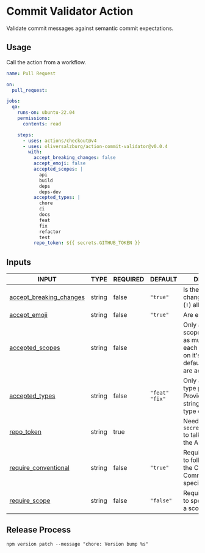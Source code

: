 # Commit Validator Action

Validate commit messages against semantic commit expectations.

## Usage

Call the action from a workflow.

```yml
name: Pull Request

on:
  pull_request:

jobs:
  qa:
    runs-on: ubuntu-22.04
    permissions:
      contents: read

    steps:
      - uses: actions/checkout@v4
      - uses: oliversalzburg/action-commit-validator@v0.0.4
        with:
          accept_breaking_changes: false
          accept_emoji: false
          accepted_scopes: |
            api
            build
            deps
            deps-dev
          accepted_types: |
            chore
            ci
            docs
            feat
            fix
            refactor
            test
          repo_token: ${{ secrets.GITHUB_TOKEN }}
```

## Inputs

<!-- AUTO-DOC-INPUT:START - Do not remove or modify this section -->

| INPUT                                                                                                 | TYPE   | REQUIRED | DEFAULT                 | DESCRIPTION                                                                                                                          |
| ----------------------------------------------------------------------------------------------------- | ------ | -------- | ----------------------- | ------------------------------------------------------------------------------------------------------------------------------------ |
| <a name="input_accept_breaking_changes"></a>[accept_breaking_changes](#input_accept_breaking_changes) | string | false    | `"true"`                | Is the breaking change indicator <br>(`!`) allowed?                                                                                  |
| <a name="input_accept_emoji"></a>[accept_emoji](#input_accept_emoji)                                  | string | false    | `"true"`                | Are emoji allowed?                                                                                                                   |
| <a name="input_accepted_scopes"></a>[accepted_scopes](#input_accepted_scopes)                         | string | false    |                         | Only accept these scopes. Provide <br>as multi-line string, each type <br>on it's own line. By <br>default, all scopes are accepted. |
| <a name="input_accepted_types"></a>[accepted_types](#input_accepted_types)                            | string | false    | `"feat"`<br>`"fix"`<br> | Only accept these type prefixes. <br>Provide as multi-line string, each <br>type on it's own line.                                   |
| <a name="input_repo_token"></a>[repo_token](#input_repo_token)                                        | string | true     |                         | Needs `secrets.GITHUB_TOKEN` to talk to <br>the API.                                                                                 |
| <a name="input_require_conventional"></a>[require_conventional](#input_require_conventional)          | string | false    | `"true"`                | Require all commits to follow <br>the Conventional Commits specification                                                             |
| <a name="input_require_scope"></a>[require_scope](#input_require_scope)                               | string | false    | `"false"`               | Require all commits to specify <br>a scope.                                                                                          |

<!-- AUTO-DOC-INPUT:END -->

## Release Process

```shell
npm version patch --message "chore: Version bump %s"
```
